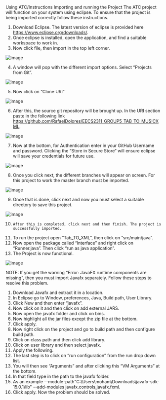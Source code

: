 Using ATC/Instructions
Importing and running the Project
The ATC project will function on your system using eclipse. To ensure that the project is being imported correctly follow these instructions.
1.	Download Eclipse. The latest version of eclipse is provided here https://www.eclipse.org/downloads/.
2.	Once eclipse is installed, open the application, and find a suitable workspace to work in.
3.	Now click file, then import in the top left corner.
 
 ![image](https://user-images.githubusercontent.com/48979024/108304978-1d352080-7177-11eb-92c3-765b9bf89c0a.png)
 
4.	A window will pop with the different import options. Select “Projects from Git”.
 
 ![image](https://user-images.githubusercontent.com/48979024/108305013-2cb46980-7177-11eb-895e-3c1290a307cd.png)
 
5.	Now click on “Clone URI”
 
 ![image](https://user-images.githubusercontent.com/48979024/108305046-3b9b1c00-7177-11eb-8a15-8a53551aa3a3.png)
 
6.	After this, the source git repository will be brought up. In the URI section paste in the following link https://github.com/RafaelDolores/EECS2311_GROUP5_TAB_TO_MUSICXML.
 
 ![image](https://user-images.githubusercontent.com/48979024/108305069-481f7480-7177-11eb-8438-f14a1bb83b6f.png)
 
7.	Now at the bottom, for Authentication enter in your GitHub Username and password. Clicking the “Store in Secure Store” will ensure eclipse will save your credentials for future use.
 
 ![image](https://user-images.githubusercontent.com/48979024/108305158-671e0680-7177-11eb-9c3d-390e2517701a.png)
 
8.	Once you click next, the different branches will appear on screen. For this project to work the master branch must be imported.
 
 ![image](https://user-images.githubusercontent.com/48979024/108305190-7735e600-7177-11eb-8466-ca36b97f5faa.png)
 
9.	Once that is done, click next and now you must select a suitable directory to save this project.

![image](https://user-images.githubusercontent.com/48979024/108305213-8321a800-7177-11eb-98f5-53d30ef88b35.png)

10. 	After this is completed, click next and then finish. The project is successfully imported.
11.	To run the project open “Tab_TO_XML”, then click on “src/main/java”.
12.	Now open the package called “Interface” and right click on “Runner.java”. Then click “run as java application”.
13.	The Project is now functional.
 
 ![image](https://user-images.githubusercontent.com/48979024/108305236-8d43a680-7177-11eb-828c-591d351e2a92.png)
 
NOTE: If you get the warning “Error: JavaFX runtime components are missing”, then you must import Javafx separately. Follow these steps to resolve this problem.
1.	Download Javafx and extract it in a location.
2.	In Eclipse go to Window, preferences, Java, Build path, User Library.
3.	Click New and then enter “javafx”.
4.	Now click on it and then click on add external JARS.
5.	Now open the javafx folder and click on bins.
6.	Now highlight all the jar files except the zip file at the bottom.
7.	Click apply.
8.	Now right click on the project and go to build path and then configure build path.
9.	Click on class path and then click add library.
10.	Click on user library and then select javafx.
11.	Apply the following.
12.	The last step is to click on “run configuration” from the run drop down list.
13.	You will then see “Arguments” and after clicking this “VM Arguments” at the bottom.
14.	 In that field type in the path to the javafx folder.
15.	As an example --module-path"C:\Users\moham\Downloads\javafx-sdk-15.0.1\lib" --add-modules javafx.controls,javafx.fxml.
16.	Click apply. Now the problem should be solved.
